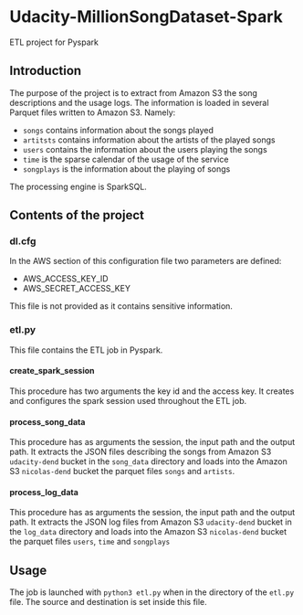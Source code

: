# Udacity-MillionSongDataset-Spark
ETL project for Pyspark

## Introduction

The purpose of the project is to extract from Amazon S3 the song descriptions and the usage logs.
The information is loaded in several Parquet files written to Amazon S3. Namely:
* <code>songs</code> contains information about the songs played
* <code>artitsts</code> contains information about the artists of the played songs
* <code>users</code> contains the information about the users playing the songs
* <code>time</code> is the sparse calendar of the usage of the service
* <code>songplays</code> is the information about the playing of songs

The processing engine is SparkSQL.

## Contents of the project

### dl.cfg

In the AWS section of this configuration file two parameters are defined:
* AWS_ACCESS_KEY_ID
* AWS_SECRET_ACCESS_KEY

This file is not provided as it contains sensitive information.

### etl.py

This file contains the ETL job in Pyspark.

#### create_spark_session
This procedure has two arguments the key id and the access key.
It creates and configures the spark session used throughout the ETL job.


#### process_song_data
This procedure has as arguments the session, the input path and the output path.
It extracts the JSON files describing the songs from Amazon S3 <code>udacity-dend</code> bucket in the <code>song_data</code> directory and loads into the Amazon S3 <code>nicolas-dend</code> bucket the parquet files <code>songs</code> and <code>artists</code>.

#### process_log_data
This procedure has as arguments the session, the input path and the output path.
It extracts the JSON log files from Amazon S3 <code>udacity-dend</code> bucket in the <code>log_data</code> directory and loads into the Amazon S3 <code>nicolas-dend</code> bucket the parquet files <code>users</code>, <code>time</code> and <code>songplays</code>

## Usage
The job is launched with <code>python3 etl.py</code> when in the directory of the <code>etl.py</code> file.
The source and destination is set inside this file.
